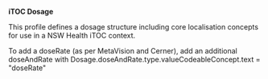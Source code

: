 **iTOC Dosage**

This profile defines a dosage structure including core localisation concepts for use in a NSW Health iTOC context.

To add a doseRate (as per MetaVision and Cerner), add an additional doseAndRate with Dosage.doseAndRate.type.valueCodeableConcept.text = "doseRate"

